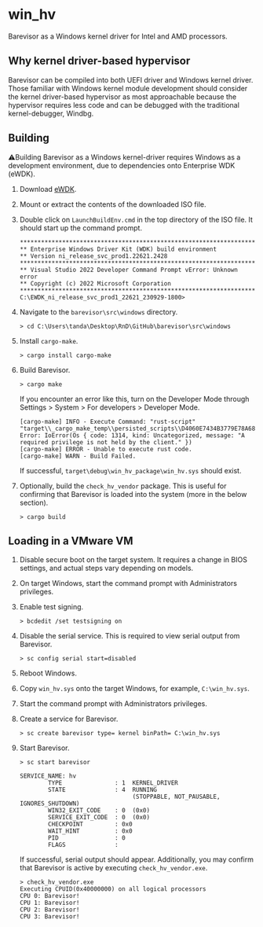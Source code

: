 # win_hv

Barevisor as a Windows kernel driver for Intel and AMD processors.


## Why kernel driver-based hypervisor

Barevisor can be compiled into both UEFI driver and Windows kernel driver. Those familiar with Windows kernel module development should consider the kernel driver-based hypervisor as most approachable because the hypervisor requires less code and can be debugged with the traditional kernel-debugger, Windbg.


## Building

⚠️Building Barevisor as a Windows kernel-driver requires Windows as a development environment, due to dependencies onto Enterprise WDK (eWDK).

1. Download [eWDK](https://learn.microsoft.com/en-us/legal/windows/hardware/enterprise-wdk-license-2022).

2. Mount or extract the contents of the downloaded ISO file.

3. Double click on `LaunchBuildEnv.cmd` in the top directory of the ISO file. It should start up the command prompt.

    ```text
    **********************************************************************
    ** Enterprise Windows Driver Kit (WDK) build environment
    ** Version ni_release_svc_prod1.22621.2428
    **********************************************************************
    ** Visual Studio 2022 Developer Command Prompt vError: Unknown error
    ** Copyright (c) 2022 Microsoft Corporation
    **********************************************************************
    C:\EWDK_ni_release_svc_prod1_22621_230929-1800>
    ```

4. Navigate to the `barevisor\src\windows` directory.

    ```text
    > cd C:\Users\tanda\Desktop\RnD\GitHub\barevisor\src\windows
    ```

5. Install `cargo-make`.

    ```text
    > cargo install cargo-make
    ```

6. Build Barevisor.

    ```text
    > cargo make
    ```

    If you encounter an error like this, turn on the Developer Mode through Settings > System > For developers > Developer Mode.

    ```log
    [cargo-make] INFO - Execute Command: "rust-script" "target\\_cargo_make_temp\\persisted_scripts\\D4060E7434B3779E78A683E8BA00D06A5D08BE8C95BC432359E22F06CB30EF1C.rs"
    Error: IoError(Os { code: 1314, kind: Uncategorized, message: "A required privilege is not held by the client." })
    [cargo-make] ERROR - Unable to execute rust code.
    [cargo-make] WARN - Build Failed.
    ```

    If successful, `target\debug\win_hv_package\win_hv.sys` should exist.

7. Optionally, build the `check_hv_vendor` package. This is useful for confirming that Barevisor is loaded into the system (more in the below section).

    ```text
    > cargo build
    ```


## Loading in a VMware VM

1. Disable secure boot on the target system. It requires a change in BIOS settings, and actual steps vary depending on models.

2. On target Windows, start the command prompt with Administrators privileges.

3. Enable test signing.

    ```text
    > bcdedit /set testsigning on
    ```

4. Disable the serial service. This is required to view serial output from Barevisor.

    ```text
    > sc config serial start=disabled
    ```

5. Reboot Windows.

6. Copy `win_hv.sys` onto the target Windows, for example, `C:\win_hv.sys`.

7. Start the command prompt with Administrators privileges.

8. Create a service for Barevisor.

    ```text
    > sc create barevisor type= kernel binPath= C:\win_hv.sys
    ```

9. Start Barevisor.

    ```text
    > sc start barevisor

    SERVICE_NAME: hv
            TYPE               : 1  KERNEL_DRIVER
            STATE              : 4  RUNNING
                                    (STOPPABLE, NOT_PAUSABLE, IGNORES_SHUTDOWN)
            WIN32_EXIT_CODE    : 0  (0x0)
            SERVICE_EXIT_CODE  : 0  (0x0)
            CHECKPOINT         : 0x0
            WAIT_HINT          : 0x0
            PID                : 0
            FLAGS              :
    ```

    If successful, serial output should appear. Additionally, you may confirm that Barevisor is active by executing `check_hv_vendor.exe`.

    ```text
    > check_hv_vendor.exe
    Executing CPUID(0x40000000) on all logical processors
    CPU 0: Barevisor!
    CPU 1: Barevisor!
    CPU 2: Barevisor!
    CPU 3: Barevisor!
    ```
